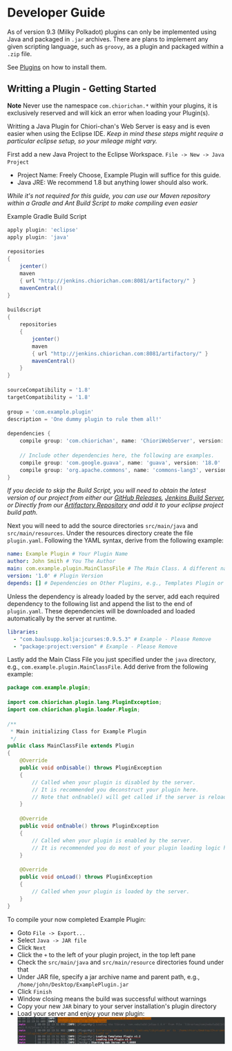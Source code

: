 # Developer Guide

As of version 9.3 (Milky Polkadot) plugins can only be implemented using Java and packaged in `.jar` archives. There are plans to implement any given scripting language, such as `groovy`, as a plugin and packaged within a `.zip` file.

See [Plugins](../README.md) on how to install them.

## Writting a Plugin - Getting Started

**Note** Never use the namespace `com.chiorichan.*` within your plugins, it is exclusively reserved and will kick an error when loading your Plugin(s).

Writting a Java Plugin for Chiori-chan's Web Server is easy and is even easier when using the Eclipse IDE. *Keep in mind these steps might require a particular eclipse setup, so your mileage might vary.*

First add a new Java Project to the Eclipse Workspace. `File -> New -> Java Project`
* Project Name: Freely Choose, Example Plugin will suffice for this guide.
* Java JRE: We recommend 1.8 but anything lower should also work.

*While it's not required for this guide, you can use our Maven repository within a Gradle and Ant Build Script to make compiling even easier*

Example Gradle Build Script
```gradle
apply plugin: 'eclipse'
apply plugin: 'java'

repositories
{
	jcenter()
	maven
	{ url "http://jenkins.chiorichan.com:8081/artifactory/" }
	mavenCentral()
}

buildscript
{
	repositories
	{
		jcenter()
		maven
		{ url "http://jenkins.chiorichan.com:8081/artifactory/" }
		mavenCentral()
	}
}

sourceCompatibility = '1.8'
targetCompatibility = '1.8'

group = 'com.example.plugin'
description = 'One dummy plugin to rule them all!'

dependencies {
    compile group: 'com.chiorichan', name: 'ChioriWebServer', version: '9.3.6-d2f5ed3-travis-185'

    // Include other dependencies here, the following are examples.
	compile group: 'com.google.guava', name: 'guava', version: '18.0'
	compile group: 'org.apache.commons', name: 'commons-lang3', version: '3.3.2'
}
```

*If you decide to skip the Build Script, you will need to obtain the latest version of our project from either our [GitHub Releases](https://github.com/ChioriGreene/ChioriWebServer/releases), [Jenkins Build Server](http://jenkins.chiorichan.com/job/ChioriWebServer/), or Directly from our [Artifactory Repository](http://jenkins.chiorichan.com:8081/artifactory/snapshots-maven/com/chiorichan/ChioriWebServer/) and add it to your eclipse project build path.*

Next you will need to add the source directories `src/main/java` and `src/main/resources`. Under the resources directory create the file `plugin.yaml`. Following the YAML syntax, derive from the following example:
```yaml
name: Example Plugin # Your Plugin Name
author: John Smith # You The Author
main: com.example.plugin.MainClassFile # The Main Class. A different name is recommended.
version: '1.0' # Plugin Version
depends: [] # Dependencies on Other Plugins, e.g., Templates Plugin or Dropbox Plugin
```

Unless the dependency is already loaded by the server, add each required dependency to the following list and append the list to the end of `plugin.yaml`. These dependencies will be downloaded and loaded automatically by the server at runtime.

```yaml
libraries:
  - "com.baulsupp.kolja:jcurses:0.9.5.3" # Example - Please Remove
  - "package:project:version" # Example - Please Remove
```

Lastly add the Main Class File you just specified under the `java` directory, e.g., `com.example.plugin.MainClassFile`. Add derive from the following example:
```java
package com.example.plugin;

import com.chiorichan.plugin.lang.PluginException;
import com.chiorichan.plugin.loader.Plugin;

/**
 * Main initializing Class for Example Plugin
 */
public class MainClassFile extends Plugin
{
	@Override
	public void onDisable() throws PluginException
	{
		// Called when your plugin is disabled by the server.
		// It is recommended you deconstruct your plugin here.
		// Note that onEnable() will get called if the server is reloading.
	}
	
	@Override
	public void onEnable() throws PluginException
	{
		// Called when your plugin is enabled by the server.
		// It is recommended you do most of your plugin loading logic here.
	}
	
	@Override
	public void onLoad() throws PluginException
	{
		// Called when your plugin is loaded by the server.
	}
}
```

To compile your now completed Example Plugin:
  * Goto `File -> Export...`
  * Select `Java -> JAR file`
  * Click `Next`
  * Click the `+` to the left of your plugin project, in the top left pane
  * Check the `src/main/java` and `src/main/resource` directories found under that
  * Under JAR file, specify a jar archive name and parent path, e.g., `/home/john/Desktop/ExamplePlugin.jar`
  * Click `Finish`
  * Window closing means the build was successful without warnings
  * Copy your new `JAR` binary to your server installation's plugin directory
  * Load your server and enjoy your new plugin:
![Loaded Plugins](loadedplugin.png)



